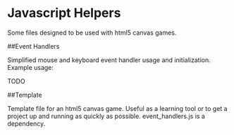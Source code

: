 Javascript Helpers
==================

Some files designed to be used with html5 canvas games.

##Event Handlers

Simplified mouse and keyboard event handler usage and initialization.
Example usage:

TODO

##Template

Template file for an html5 canvas game. Useful as a learning tool or to get a project up and running as quickly as possible. event_handlers.js is a dependency.
